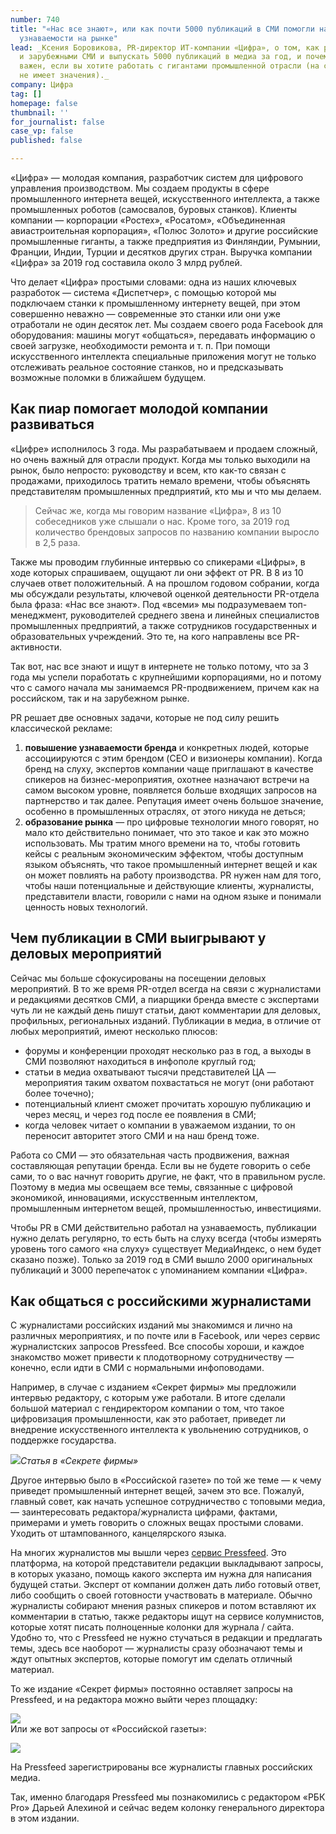 ```yaml
---
number: 740
title: "«Нас все знают», или как почти 5000 публикаций в СМИ помогли нам добиться
  узнаваемости на рынке"
lead: _Ксения Боровикова, PR-директор ИТ-компании «Цифра», о том, как работать с российскими
  и зарубежными СМИ и выпускать 5000 публикаций в медиа за год, и почему пиар так
  важен, если вы хотите работать с гигантами промышленной отрасли (на самом деле отрасль
  не имеет значения)._
company: Цифра
tag: []
homepage: false
thumbnail: ''
for_journalist: false
case_vp: false
published: false

---
```

«Цифра» — молодая компания, разработчик систем для цифрового управления производством. Мы создаем продукты в сфере промышленного интернета вещей, искусственного интеллекта, а также промышленных роботов (самосвалов, буровых станков). Клиенты компании — корпорации «Ростех», «Росатом», «Объединенная авиастроительная корпорация», «Полюс Золото» и другие российские промышленные гиганты, а также предприятия из Финляндии, Румынии, Франции, Индии, Турции и десятков других стран. Выручка компании «Цифра» за 2019 год составила около 3 млрд рублей.

Что делает «Цифра» простыми словами: одна из наших ключевых разработок — система «Диспетчер», с помощью которой мы подключаем станки к промышленному интернету вещей, при этом совершенно неважно — современные это станки или они уже отработали не один десяток лет. Мы создаем своего рода Facebook для оборудования: машины могут «общаться», передавать информацию о своей загрузке, необходимости ремонта и т. п. При помощи искусственного интеллекта специальные приложения могут не только отслеживать реальное состояние станков, но и предсказывать возможные поломки в ближайшем будущем.

## Как пиар помогает молодой компании развиваться

«Цифре» исполнилось 3 года. Мы разрабатываем и продаем сложный, но очень важный для отрасли продукт. Когда мы только выходили на рынок, было непросто: руководству и всем, кто как-то связан с продажами, приходилось тратить немало времени, чтобы объяснять представителям промышленных предприятий, кто мы и что мы делаем.

> Сейчас же, когда мы говорим название «Цифра», 8 из 10 собеседников уже слышали о нас. Кроме того, за 2019 год количество брендовых запросов по названию компании выросло в 2,5 раза.

Также мы проводим глубинные интервью со спикерами «Цифры», в ходе которых спрашиваем, ощущают ли они эффект от PR. В 8 из 10 случаев ответ положительный. А на прошлом годовом собрании, когда мы обсуждали результаты, ключевой оценкой деятельности PR-отдела была фраза: «Нас все знают». Под «всеми» мы подразумеваем топ-менеджмент, руководителей среднего звена и линейных специалистов промышленных предприятий, а также сотрудников государственных и образовательных учреждений. Это те, на кого направлены все PR-активности.

Так вот, нас все знают и ищут в интернете не только потому, что за 3 года мы успели поработать с крупнейшими корпорациями, но и потому что с самого начала мы занимаемся PR-продвижением, причем как на российском, так и на зарубежном рынке.

PR решает две основных задачи, которые не под силу решить классической рекламе:

1. **повышение узнаваемости бренда** и конкретных людей, которые ассоциируются с этим брендом (CEO и визионеры компании). Когда бренд на слуху, экспертов компании чаще приглашают в качестве спикеров на бизнес-мероприятия, охотнее назначают встречи на самом высоком уровне, появляется больше входящих запросов на партнерство и так далее. Репутация имеет очень большое значение, особенно в промышленных отраслях, от этого никуда не деться;
2. **образование рынка** — про цифровые технологии много говорят, но мало кто действительно понимает, что это такое и как это можно использовать. Мы тратим много времени на то, чтобы готовить кейсы с реальным экономическим эффектом, чтобы доступным языком объяснять, что такое промышленный интернет вещей и как он может повлиять на работу производства. PR нужен нам для того, чтобы наши потенциальные и действующие клиенты, журналисты, представители власти, говорили с нами на одном языке и понимали ценность новых технологий.

## Чем публикации в СМИ выигрывают у деловых мероприятий

Сейчас мы больше сфокусированы на посещении деловых мероприятий. В то же время PR-отдел всегда на связи с журналистами и редакциями десятков СМИ, а пиарщики бренда вместе с экспертами чуть ли не каждый день пишут статьи, дают комментарии для деловых, профильных, региональных изданий. Публикации в медиа, в отличие от любых мероприятий, имеют несколько плюсов:

* форумы и конференции проходят несколько раз в год, а выходы в СМИ позволяют находиться в инфополе круглый год;
* статьи в медиа охватывают тысячи представителей ЦА — мероприятия таким охватом похвастаться не могут (они работают более точечно);
* потенциальный клиент сможет прочитать хорошую публикацию и через месяц, и через год после ее появления в СМИ;
* когда человек читает о компании в уважаемом издании, то он переносит авторитет этого СМИ и на наш бренд тоже.

Работа со СМИ — это обязательная часть продвижения, важная составляющая репутации бренда. Если вы не будете говорить о себе сами, то о вас начнут говорить другие, не факт, что в правильном русле. Поэтому в медиа мы освещаем все темы, связанные с цифровой экономикой, инновациями, искусственным интеллектом, промышленным интернетом вещей, промышленностью, инвестициями.

Чтобы PR в СМИ действительно работал на узнаваемость, публикации нужно делать регулярно, то есть быть на слуху всегда (чтобы измерять уровень того самого «на слуху» существует МедиаИндекс, о нем будет сказано позже). Только за 2019 год в СМИ вышло 2000 оригинальных публикаций и 3000 перепечаток с упоминанием компании «Цифра».

## Как общаться с российскими журналистами

С журналистами российских изданий мы знакомимся и лично на различных мероприятиях, и по почте или в Facebook, или через сервис журналистских запросов Pressfeed. Все способы хороши, и каждое знакомство может привести к плодотворному сотрудничеству — конечно, если идти в СМИ с нормальными инфоповодами.

Например, в случае с изданием «Секрет фирмы» мы предложили интервью редактору, с которым уже работали. В итоге сделали большой материал с гендиректором компании о том, что такое цифровизация промышленности, как это работает, приведет ли внедрение искусственного интеллекта к увольнению сотрудников, о поддержке государства.

![](../assets/uploads/Zifra_secret_firmy.jpg)_Статья в «Секрете фирмы»_

Другое интервью было в «Российской газете» по той же теме — к чему приведет промышленный интернет вещей, зачем это все. Пожалуй, главный совет, как начать успешное сотрудничество с топовыми медиа, — заинтересовать редактора/журналиста цифрами, фактами, примерами и уметь говорить о сложных вещах простыми словами. Уходить от штампованного, канцелярского языка.

На многих журналистов мы вышли через [сервис Pressfeed](https://pressfeed.ru/). Это платформа, на которой представители редакции выкладывают запросы, в которых указано, помощь какого эксперта им нужна для написания будущей статьи. Эксперт от компании должен дать либо готовый ответ, либо сообщить о своей готовности участвовать в материале. Обычно журналисты собирают мнения разных спикеров и потом вставляют их комментарии в статью, также редакторы ищут на сервисе колумнистов, которые хотят писать полноценные колонки для журнала / сайта. Удобно то, что с Pressfeed не нужно стучаться в редакции и предлагать темы, здесь все наоборот — журналисты сразу обозначают темы и ждут опытных экспертов, которые помогут им сделать отличный материал.

То же издание «Секрет фирмы» постоянно оставляет запросы на Pressfeed, и на редактора можно выйти через площадку:

![](../assets/uploads/Zifra_secret_firmy_pressfeed.jpg)  
Или же вот запросы от «Российской газеты»:

  
![](../assets/uploads/zifra_rosgazeta.jpg)

На Pressfeed зарегистрированы все журналисты главных российских медиа.

Так, именно благодаря Pressfeed мы познакомились с редактором «РБК Pro» Дарьей Алехиной и сейчас ведем колонку генерального директора в этом издании.